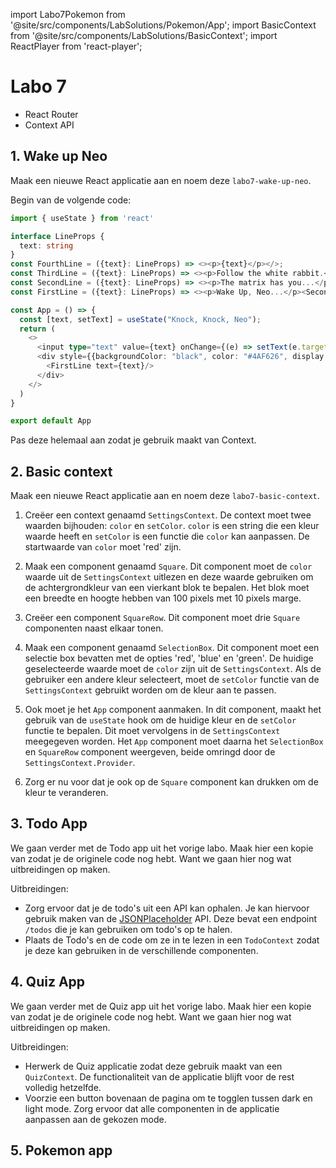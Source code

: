 import Labo7Pokemon from '@site/src/components/LabSolutions/Pokemon/App';
import BasicContext from '@site/src/components/LabSolutions/BasicContext';
import ReactPlayer from 'react-player';

# Labo 7

- React Router
- Context API

## 1. Wake up Neo

Maak een nieuwe React applicatie aan en noem deze `labo7-wake-up-neo`.

Begin van de volgende code:

```typescript codesandbox={"template": "react", "filename": "src/App.tsx"}
import { useState } from 'react'

interface LineProps {
  text: string
}
const FourthLine = ({text}: LineProps) => <><p>{text}</p></>;
const ThirdLine = ({text}: LineProps) => <><p>Follow the white rabbit.</p><FourthLine text={text}/></>;
const SecondLine = ({text}: LineProps) => <><p>The matrix has you...</p><ThirdLine text={text}/></>;
const FirstLine = ({text}: LineProps) => <><p>Wake Up, Neo...</p><SecondLine text={text}/></>

const App = () => {
  const [text, setText] = useState("Knock, Knock, Neo");
  return (
    <>
      <input type="text" value={text} onChange={(e) => setText(e.target.value)}/>
      <div style={{backgroundColor: "black", color: "#4AF626", display: "flex", flexDirection: "column", padding: 20}}> 
        <FirstLine text={text}/>
      </div>
    </>
  )
}

export default App
```

Pas deze helemaal aan zodat je gebruik maakt van Context. 

## 2. Basic context

Maak een nieuwe React applicatie aan en noem deze `labo7-basic-context`.

1. Creëer een context genaamd `SettingsContext`. De context moet twee waarden bijhouden: `color` en `setColor`. `color` is een string die een kleur waarde heeft en `setColor` is een functie die `color` kan aanpassen. De startwaarde van `color` moet 'red' zijn.

2. Maak een component genaamd `Square`. Dit component moet de `color` waarde uit de `SettingsContext` uitlezen en deze waarde gebruiken om de achtergrondkleur van een vierkant blok te bepalen. Het blok moet een breedte en hoogte hebben van 100 pixels met 10 pixels marge. 

3. Creëer een component `SquareRow`. Dit component moet drie `Square` componenten naast elkaar tonen.

4. Maak een component genaamd `SelectionBox`. Dit component moet een selectie box bevatten met de opties 'red', 'blue' en 'green'. De huidige geselecteerde waarde moet de `color` zijn uit de `SettingsContext`. Als de gebruiker een andere kleur selecteert, moet de `setColor` functie van de `SettingsContext` gebruikt worden om de kleur aan te passen.

5. Ook moet je het `App` component aanmaken. In dit component, maakt het gebruik van de `useState` hook om de huidige kleur en de `setColor` functie te bepalen. Dit moet vervolgens in de `SettingsContext` meegegeven worden. Het `App` component moet daarna het `SelectionBox` en `SquareRow` component weergeven, beide omringd door de `SettingsContext.Provider`.

6. Zorg er nu voor dat je ook op de `Square` component kan drukken om de kleur te veranderen. 

<BasicContext/>

## 3. Todo App

We gaan verder met de Todo app uit het vorige labo. Maak hier een kopie van zodat je de originele code nog hebt. Want we gaan hier nog wat uitbreidingen op maken.

Uitbreidingen:
- Zorg ervoor dat je de todo's uit een API kan ophalen. Je kan hiervoor gebruik maken van de [JSONPlaceholder](https://jsonplaceholder.typicode.com/) API. Deze bevat een endpoint `/todos` die je kan gebruiken om todo's op te halen. 
- Plaats de Todo's en de code om ze in te lezen in een `TodoContext` zodat je deze kan gebruiken in de verschillende componenten.

## 4. Quiz App

We gaan verder met de Quiz app uit het vorige labo. Maak hier een kopie van zodat je de originele code nog hebt. Want we gaan hier nog wat uitbreidingen op maken.
  
Uitbreidingen:
- Herwerk de Quiz applicatie zodat deze gebruik maakt van een `QuizContext`. De functionaliteit van de applicatie blijft voor de rest volledig hetzelfde.
- Voorzie een button bovenaan de pagina om te togglen tussen dark en light mode. Zorg ervoor dat alle componenten in de applicatie aanpassen aan de gekozen mode. 

## 5. Pokemon app

<Labo7Pokemon/>
